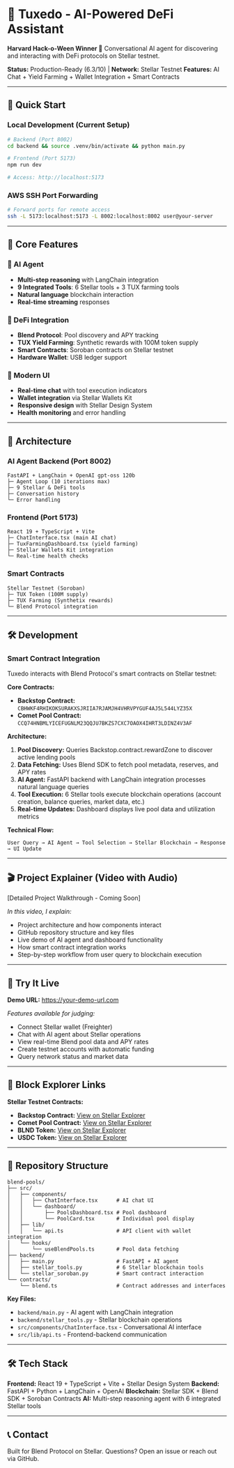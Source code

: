 # 🎩 Tuxedo - AI-Powered DeFi Assistant

**Harvard Hack-o-Ween Winner 🎃**
Conversational AI agent for discovering and interacting with DeFi protocols on Stellar testnet.

**Status:** Production-Ready (6.3/10) | **Network:** Stellar Testnet
**Features:** AI Chat + Yield Farming + Wallet Integration + Smart Contracts

---

## 🎯 Quick Start

### Local Development (Current Setup)
```bash
# Backend (Port 8002)
cd backend && source .venv/bin/activate && python main.py

# Frontend (Port 5173)
npm run dev

# Access: http://localhost:5173
```

### AWS SSH Port Forwarding
```bash
# Forward ports for remote access
ssh -L 5173:localhost:5173 -L 8002:localhost:8002 user@your-server
```

---

## 🚀 Core Features

### 🤖 AI Agent
- **Multi-step reasoning** with LangChain integration
- **9 Integrated Tools**: 6 Stellar tools + 3 TUX farming tools
- **Natural language** blockchain interaction
- **Real-time streaming** responses

### 🏦 DeFi Integration
- **Blend Protocol**: Pool discovery and APY tracking
- **TUX Yield Farming**: Synthetic rewards with 100M token supply
- **Smart Contracts**: Soroban contracts on Stellar testnet
- **Hardware Wallet**: USB ledger support

### 💫 Modern UI
- **Real-time chat** with tool execution indicators
- **Wallet integration** via Stellar Wallets Kit
- **Responsive design** with Stellar Design System
- **Health monitoring** and error handling

---

## 🔧 Architecture

### AI Agent Backend (Port 8002)
```
FastAPI + LangChain + OpenAI gpt-oss 120b
├─ Agent Loop (10 iterations max)
├─ 9 Stellar & DeFi tools
├─ Conversation history
└─ Error handling
```

### Frontend (Port 5173)
```
React 19 + TypeScript + Vite
├─ ChatInterface.tsx (main AI chat)
├─ TuxFarmingDashboard.tsx (yield farming)
├─ Stellar Wallets Kit integration
└─ Real-time health checks
```

### Smart Contracts
```
Stellar Testnet (Soroban)
├─ TUX Token (100M supply)
├─ TUX Farming (Synthetix rewards)
└─ Blend Protocol integration
```

---

## 🛠️ Development

### Smart Contract Integration
Tuxedo interacts with Blend Protocol's smart contracts on Stellar testnet:

**Core Contracts:**
- **Backstop Contract:** `CBHWKF4RHIKOKSURAKXSJRIIA7RJAMJH4VHRVPYGUF4AJ5L544LYZ35X`
- **Comet Pool Contract:** `CCQ74HNBMLYICEFUGNLM23QQJU7BKZS7CXC7OAOX4IHRT3LDINZ4V3AF`

**Architecture:**
1. **Pool Discovery:** Queries Backstop.contract.rewardZone to discover active lending pools
2. **Data Fetching:** Uses Blend SDK to fetch pool metadata, reserves, and APY rates
3. **AI Agent:** FastAPI backend with LangChain integration processes natural language queries
4. **Tool Execution:** 6 Stellar tools execute blockchain operations (account creation, balance queries, market data, etc.)
5. **Real-time Updates:** Dashboard displays live pool data and utilization metrics

**Technical Flow:**
```
User Query → AI Agent → Tool Selection → Stellar Blockchain → Response → UI Update
```

---

## 🎬 Project Explainer (Video with Audio)

[Detailed Project Walkthrough - Coming Soon]

*In this video, I explain:*
- Project architecture and how components interact
- GitHub repository structure and key files
- Live demo of AI agent and dashboard functionality
- How smart contract integration works
- Step-by-step workflow from user query to blockchain execution

---

## 🚀 Try It Live

**Demo URL:** https://your-demo-url.com

*Features available for judging:*
- Connect Stellar wallet (Freighter)
- Chat with AI agent about Stellar operations
- View real-time Blend pool data and APY rates
- Create testnet accounts with automatic funding
- Query network status and market data

---

## 🔗 Block Explorer Links

**Stellar Testnet Contracts:**
- **Backstop Contract:** [View on Stellar Explorer](https://stellar.expert/explorer/testnet/contract/CBHWKF4RHIKOKSURAKXSJRIIA7RJAMJH4VHRVPYGUF4AJ5L544LYZ35X)
- **Comet Pool Contract:** [View on Stellar Explorer](https://stellar.expert/explorer/testnet/contract/CCQ74HNBMLYICEFUGNLM23QQJU7BKZS7CXC7OAOX4IHRT3LDINZ4V3AF)
- **BLND Token:** [View on Stellar Explorer](https://stellar.expert/explorer/testnet/asset/CB22KRA3YZVCNCQI64JQ5WE7UY2VAV7WFLK6A2JN3HEX56T2EDAFO7QF-BLND)
- **USDC Token:** [View on Stellar Explorer](https://stellar.expert/explorer/testnet/asset/CAQCFVLOBK5GIULPNZRGATJJMIZL5BSP7X5YJVMCPTUEPFM4AVSRCJU-USDC)

---

## 📁 Repository Structure

```
blend-pools/
├── src/
│   ├── components/
│   │   ├── ChatInterface.tsx      # AI chat UI
│   │   └── dashboard/
│   │       ├── PoolsDashboard.tsx # Pool dashboard
│   │       └── PoolCard.tsx       # Individual pool display
│   ├── lib/
│   │   └── api.ts                 # API client with wallet integration
│   └── hooks/
│       └── useBlendPools.ts       # Pool data fetching
├── backend/
│   ├── main.py                    # FastAPI + AI agent
│   ├── stellar_tools.py           # 6 Stellar blockchain tools
│   └── stellar_soroban.py         # Smart contract interaction
└── contracts/
    └── blend.ts                   # Contract addresses and interfaces
```

**Key Files:**
- `backend/main.py` - AI agent with LangChain integration
- `backend/stellar_tools.py` - Stellar blockchain operations
- `src/components/ChatInterface.tsx` - Conversational AI interface
- `src/lib/api.ts` - Frontend-backend communication

---

## 🛠️ Tech Stack

**Frontend:** React 19 + TypeScript + Vite + Stellar Design System
**Backend:** FastAPI + Python + LangChain + OpenAI
**Blockchain:** Stellar SDK + Blend SDK + Soroban Contracts
**AI:** Multi-step reasoning agent with 6 integrated Stellar tools

---

## 📞 Contact

Built for Blend Protocol on Stellar. Questions? Open an issue or reach out via GitHub.